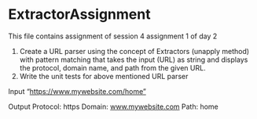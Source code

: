 # ExtractorAssignment
This file contains assignment of session 4 assignment 1 of day 2

1. Create a URL parser using the concept of Extractors (unapply method) with pattern matching that takes the input (URL) as string and displays the protocol, domain name, and path from the given URL.
2. Write the unit tests for above mentioned URL parser

Input
“https://www.mywebsite.com/home”

Output
Protocol: https
Domain: www.mywebsite.com 
Path: home
